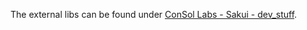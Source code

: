 The external libs can be found under 
[ConSol Labs - Sakui - dev_stuff](http://labs.consol.de/sakuli/dev_stuff/ext_libs/).